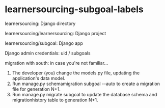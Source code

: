 learnersourcing-subgoal-labels
==============================

learnersourcing: Django directory

learnersourcing/learnersourcing: Django project 

learnersourcing/subgoal: Django app

Django admin credentials: uid / subgoals

migration with south: in case you're not familiar...
1. The developer (you) change the models.py file,
   updating the application's data model.
2. Run manage.py schemamigration subgoal --auto to create
   a migration file for generation N+1.
3. Run manage.py migrate subgoal to update the database
   schema and migrationhistory table to generation N+1.
